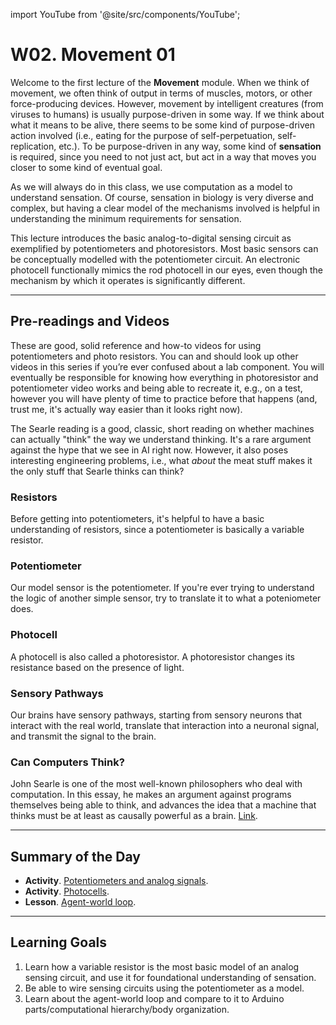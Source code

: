 import YouTube from '@site/src/components/YouTube';

# W02. Movement 01
Welcome to the first lecture of the **Movement** module. When we think of movement, we often think of output in terms of muscles, motors, or other force-producing devices. However, movement by intelligent creatures (from viruses to humans) is usually purpose-driven in some way. If we think about what it means to be alive, there seems to be some kind of purpose-driven action involved (i.e., eating for the purpose of self-perpetuation, self-replication, etc.). To be purpose-driven in any way, some kind of **sensation** is required, since you need to not just act, but act in a way that moves you closer to some kind of eventual goal.

As we will always do in this class, we use computation as a model to understand sensation. Of course, sensation in biology is very diverse and complex, but having a clear model of the mechanisms involved is helpful in understanding the minimum requirements for sensation.

This lecture introduces the basic analog-to-digital sensing circuit as exemplified by potentiometers and photoresistors. Most basic sensors can be conceptually modelled with the potentiometer circuit. An electronic photocell functionally mimics the rod photocell in our eyes, even though the mechanism by which it operates is significantly different.

---
## Pre-readings and Videos
These are good, solid reference and how-to videos for using potentiometers and photo resistors. You can and should look up other videos in this series if you’re ever confused about a lab component. You will eventually be responsible for knowing how everything in photoresistor and potentiometer video works and being able to recreate it, e.g., on a test, however you will have plenty of time to practice before that happens (and, trust me, it's actually way easier than it looks right now). 

The Searle reading is a good, classic, short reading on whether machines can actually "think" the way we understand thinking. It's a rare argument against the hype that we see in AI right now. However, it also poses interesting engineering problems, i.e., what *about* the meat stuff makes it the only stuff that Searle thinks can think?

### Resistors
<YouTube id="B4rc62KUKnI" />
Before getting into potentiometers, it's helpful to have a basic understanding of resistors, since a potentiometer is basically a variable resistor.

### Potentiometer
<YouTube id="Wa8CjGsOFzY" />
Our model sensor is the potentiometer. If you're ever trying to understand the logic of another simple sensor, try to translate it to what a poteniometer does.

### Photocell
<YouTube id="XwJQJnY6iUs" />
A photocell is also called a photoresistor. A photoresistor changes its resistance based on the presence of light. 

### Sensory Pathways
<YouTube id="0gjdP-cYujw" />
Our brains have sensory pathways, starting from sensory neurons that interact with the real world, translate that interaction into a neuronal signal, and transmit the signal to the brain. 

### Can Computers Think?
John Searle is one of the most well-known philosophers who deal with computation. In this essay, he makes an argument against programs themselves being able to think, and advances the idea that a machine that thinks must be at least as causally powerful as a brain. [Link](http://www.thatmarcusfamily.org/philosophy/Course_Websites/Readings/Searle%20-%20Can%20Computers%20Think.pdf).

---
## Summary of the Day

- **Activity**. [Potentiometers and analog signals](/docs/concepts/teaching/activities/activity-02-analog-signals.mdx).
- **Activity**. [Photocells](/docs/concepts/teaching/activities/activity-02-photocell.mdx).
- **Lesson**. [Agent-world loop](/docs/concepts/teaching/lessons/lesson-02-agents.mdx).

---
## Learning Goals
1. Learn how a variable resistor is the most basic model of an analog sensing circuit, and use it for foundational understanding of sensation.
2. Be able to wire sensing circuits using the potentiometer as a model.
3. Learn about the agent-world loop and compare to it to Arduino parts/computational hierarchy/body organization.